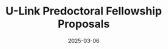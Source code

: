 ---
title: "U-Link Predoctoral Fellowship Proposals"
date: 2025-03-06
image: /assets/images/news/2025-03-06_u-link_proposals.png
image_width: 300
summary: >
  **Abelardo Aguilar** proposed research on HK97 procapsid biochemical functions via comparative genomics and modeling;
  **Md Imran Noor** proposed to engineer larger AAV capsids for gene therapy and vaccines.
team_links:
  - text: "Abelardo Aguilar"
    href: "/pages/team/#abelardo-aguilar"
  - text: "Md Imran Noor"
    href: "/pages/team/#md-imran-noor"
links:
  primary: https://ulink.miami.edu/projects/u-link-predoctoral-fellowship/index.html
---